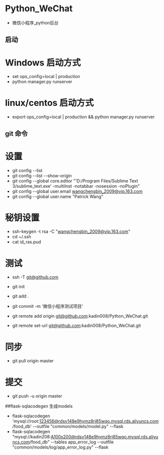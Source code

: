# Python_WeChat
* 微信小程序_python后台

## 启动
# Windows 启动方式
* set ops_config=local | production
* python manager.py runserver

# linux/centos 启动方式
* export ops_config=local | production && python manager.py runserver 

## git 命令
# 设置
*  git config --list
*  git config --list --show-origin
*  git config --global core.editor "'D:/Program Files/Sublime Text 3/sublime_text.exe' -multiInst -notabbar -nosession -noPlugin"
*  git config --global user.email wangchengbin_2009@vip.163.com 
*  git config --global user.name "Patrick Wang"

# 秘钥设置
*  ssh-keygen -t rsa -C "wangchengbin_2009@vip.163.com"
*  cd ~/.ssh
*  cat id_ras.pud

# 测试
*  ssh -T git@github.com

*  git init
*  git add .
*  git commit -m '微信小程序测试项目'
*  git remote add origin git@github.com:kadin008/Python_WeChat.git
*  git remote set-url git@github.com:kadin008/Python_WeChat.git

# 同步
*  git pull origin master
# 提交
*  git push -u origin master

##flask-sqlacodegen 生成models
*  flask-sqlacodegen 'mysql://root:123456@rdsv148e9hymz8rj85wqo.mysql.rds.aliyuncs.com/food_db' --outfile "common/models/model.py"  --flask
*  flask-sqlacodegen "mysql://kadin208:A100s200@rdsv148e9hymz8rj85wqo.mysql.rds.aliyuncs.com/food_db" --tables app_error_log --outfile "common/models/log/app_error_log.py"  --flask






